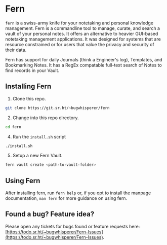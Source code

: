 # Fern

`fern` is a swiss-army knife for your notetaking and personal knowledge management. Fern is a commandline tool to manage, curate, and search a vault of your personal notes. It offers an alternative to heavier GUI-based notetaking management applications. It was designed for systems that are resource constrained or for users that value the privacy and security of their data.

Fern has support for daily Journals (think a Engineer's log), Templates, and Bookmarking Notes. It has a RegEx compatable full-text search of Notes to find records in your Vault.

## Installing Fern
1. Clone this repo.
```sh
git clone https://git.sr.ht/~bugwhisperer/fern
```
2. Change into this repo directory.
```sh
cd fern
```
4. Run the `install.sh` script
```sh
./install.sh
```
5. Setup a new Fern Vault.
```sh
fern vault create <path-to-vault-folder>
```

## Using Fern
After installing fern, run `fern help` or, if you opt to install the manpage documentation, `man fern` for more guidance on using fern.

## Found a bug? Feature idea?
Please open any tickets for bugs found or feature requests here: [https://todo.sr.ht/~bugwhisperer/Fern-Issues](https://todo.sr.ht/~bugwhisperer/Fern-Issues).

